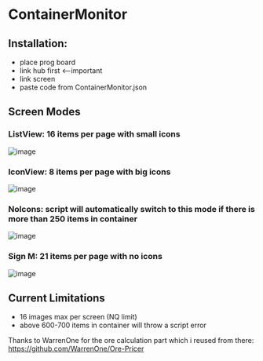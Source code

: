 # ContainerMonitor

## Installation:
- place prog board
- link hub first <--important
- link screen
- paste code from ContainerMonitor.json

## Screen Modes
### ListView: 16 items per page with small icons
![image](https://user-images.githubusercontent.com/93654396/181996240-738cc502-63b0-4335-b2fd-27c5a42c8abe.png)

### IconView: 8 items per page with big icons
![image](https://user-images.githubusercontent.com/93654396/181996282-e34e88c4-711b-4573-b89d-404b4304e143.png)

### NoIcons: script will automatically switch to this mode if there is more than 250 items in container
![image](https://user-images.githubusercontent.com/93654396/182011638-7531a212-f505-46c2-8802-84ea13ba06b4.png)

### Sign M: 21 items per page with no icons
![image](https://user-images.githubusercontent.com/93654396/182011788-ad8d4aee-a505-47e3-91e6-5b931c03107b.png)

## Current Limitations
 - 16 images max per screen (NQ limit)
 - above 600-700 items in container will throw a script error
 

Thanks to WarrenOne for the ore calculation part which i reused from there: https://github.com/WarrenOne/Ore-Pricer
